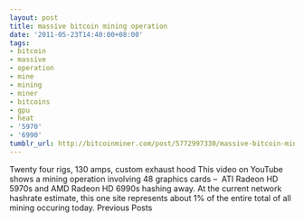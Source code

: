 ```yaml
---
layout: post
title: massive bitcoin mining operation
date: '2011-05-23T14:40:00+08:00'
tags:
- bitcoin
- massive
- operation
- mine
- mining
- miner
- bitcoins
- gpu
- heat
- '5970'
- '6990'
tumblr_url: http://bitcoinminer.com/post/5772997330/massive-bitcoin-mining-operation
---
```

Twenty four rigs, 130 amps, custom exhaust hood
This video on YouTube shows a mining operation involving 48 graphics cards –  ATI Radeon HD 5970s and AMD Radeon HD 6990s hashing away.
At the current network hashrate estimate, this one site represents about 1% of the entire total of all mining occuring today.
Previous Posts
